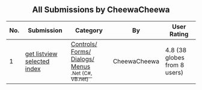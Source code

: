 ﻿<div align="center">

## All Submissions by CheewaCheewa

</div>

No.  | Submission | Category | By   | User Rating
---- | ---------- | -------- | ---- | -----------
1 | [get listview selected index<br />](https://github.com/Planet-Source-Code/cheewacheewa-get-listview-selected-index__10-4198) | [Controls/ Forms/ Dialogs/ Menus<br /><sup>.Net (C#, VB.net)</sup>](../ByCategory/controls-forms-dialogs-menus__10-3.md) | CheewaCheewa | 4.8 (38 globes from 8 users)
